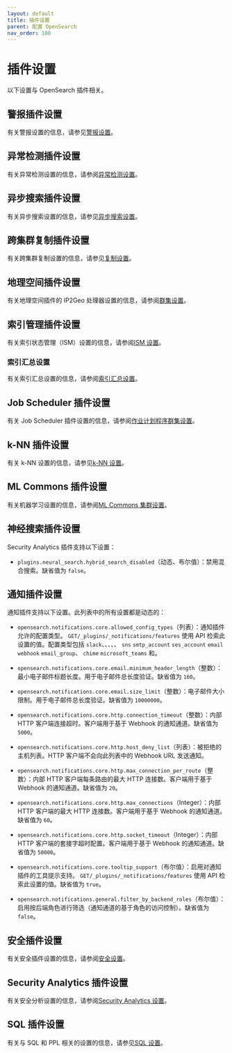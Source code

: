 ```yaml
---
layout: default
title: 插件设置
parent: 配置 OpenSearch
nav_order: 100
---
```


# 插件设置

以下设置与 OpenSearch 插件相关。

## 警报插件设置

有关警报设置的信息，请参见[警报设置]({{site.url}}{{site.baseurl}}/observing-your-data/alerting/settings/#alerting-settings)。

## 异常检测插件设置

有关异常检测设置的信息，请参阅[异常检测设置]({{site.url}}{{site.baseurl}}/observing-your-data/ad/settings/)。

## 异步搜索插件设置

有关异步搜索设置的信息，请参见[异步搜索设置]({{site.url}}{{site.baseurl}}/search-plugins/async/settings/)。

## 跨集群复制插件设置

有关跨集群复制设置的信息，请参见[复制设置]({{site.url}}{{site.baseurl}}/tuning-your-cluster/replication-plugin/settings/)。

## 地理空间插件设置

有关地理空间插件的 IP2Geo 处理器设置的信息，请参阅[群集设置]({{site.url}}{{site.baseurl}}/ingest-pipelines/processors/ip2geo/#cluster-settings)。

## 索引管理插件设置

有关索引状态管理（ISM）设置的信息，请参阅[ISM 设置]({{site.url}}{{site.baseurl}}/im-plugin/ism/settings/)。

### 索引汇总设置

有关索引汇总设置的信息，请参阅[索引汇总设置]({{site.url}}{{site.baseurl}}/im-plugin/index-rollups/settings/)。

## Job Scheduler 插件设置

有关 Job Scheduler 插件设置的信息，请参阅[作业计划程序群集设置]({{site.url}}{{site.baseurl}}/monitoring-your-cluster/job-scheduler/index/#job-scheduler-cluster-settings)。

## k-NN 插件设置

有关 k-NN 设置的信息，请参见[k-NN 设置]({{site.url}}{{site.baseurl}}/search-plugins/knn/settings/)。

## ML Commons 插件设置

有关机器学习设置的信息，请参阅[ML Commons 集群设置]({{site.url}}{{site.baseurl}}/ml-commons-plugin/cluster-settings/)。

## 神经搜索插件设置

Security Analytics 插件支持以下设置：

-  `plugins.neural_search.hybrid_search_disabled`（动态、布尔值）：禁用混合搜索。缺省值为 `false`。

## 通知插件设置

通知插件支持以下设置。此列表中的所有设置都是动态的：

-  `opensearch.notifications.core.allowed_config_types`（列表）：通知插件允许的配置类型。 `GET/_plugins/_notifications/features` 使用 API 检索此设置的值。配置类型包括 `slack`、、、、、 `sns` `smtp_account` `ses_account` `email` `webhook` `email_group`、 `chime` `microsoft_teams` 和。

-  `opensearch.notifications.core.email.minimum_header_length`（整数）：最小电子邮件标题长度。用于电子邮件总长度验证。缺省值为 `160`。

-  `opensearch.notifications.core.email.size_limit`（整数）：电子邮件大小限制。用于电子邮件总长度验证。缺省值为 `10000000`。

-  `opensearch.notifications.core.http.connection_timeout`（整数）：内部 HTTP 客户端连接超时。客户端用于基于 Webhook 的通知通道。缺省值为 `5000`。

-  `opensearch.notifications.core.http.host_deny_list`（列表）：被拒绝的主机列表。HTTP 客户端不会向此列表中的 Webhook URL 发送通知。

-  `opensearch.notifications.core.http.max_connection_per_route`（整数）：内部 HTTP 客户端每条路由的最大 HTTP 连接数。客户端用于基于 Webhook 的通知通道。缺省值为 `20`。

-  `opensearch.notifications.core.http.max_connections`（Integer）：内部 HTTP 客户端的最大 HTTP 连接数。客户端用于基于 Webhook 的通知通道。缺省值为 `60`。

-  `opensearch.notifications.core.http.socket_timeout`（Integer）：内部 HTTP 客户端的套接字超时配置。客户端用于基于 Webhook 的通知通道。缺省值为 `50000`。

-  `opensearch.notifications.core.tooltip_support`（布尔值）：启用对通知插件的工具提示支持。 `GET/_plugins/_notifications/features` 使用 API 检索此设置的值。缺省值为 `true`。

-  `opensearch.notifications.general.filter_by_backend_roles`（布尔值）：启用按后端角色进行筛选（通知通道的基于角色的访问控制）。缺省值为 `false`。

## 安全插件设置

有关安全插件设置的信息，请参阅[安全设置]({{site.url}}{{site.baseurl}}/install-and-configure/configuring-opensearch/security-settings/)。

## Security Analytics 插件设置

有关安全分析设置的信息，请参阅[Security Analytics 设置]({{site.url}}{{site.baseurl}}/security-analytics/settings/)。

## SQL 插件设置

有关与 SQL 和 PPL 相关的设置的信息，请参见[SQL 设置]({{site.url}}{{site.baseurl}}/search-plugins/sql/settings/)。